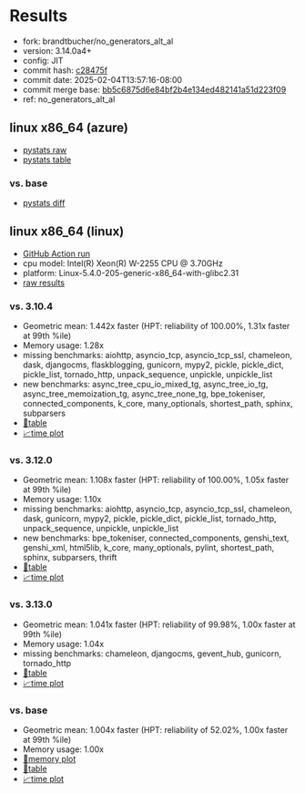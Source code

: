 # Results

- fork: brandtbucher/no_generators_alt_al
- version: 3.14.0a4+
- config: JIT
- commit hash: [c28475f](https://github.com/brandtbucher/cpython/commit/c28475f)
- commit date: 2025-02-04T13:57:16-08:00
- commit merge base: [bb5c6875d6e84bf2b4e134ed482141a51d223f09](https://github.com/python/cpython/commit/bb5c6875d6e84bf2b4e134ed482141a51d223f09)
- ref: no_generators_alt_al

## linux x86_64 (azure)

- [pystats raw](bm-20250204-azure-x86_64-brandtbucher-no_generators_alt_al-3.14.0a4%2B-c28475f-pystats.json)
- [pystats table](bm-20250204-azure-x86_64-brandtbucher-no_generators_alt_al-3.14.0a4%2B-c28475f-pystats.md)

### vs. base

- [pystats diff](bm-20250204-azure-x86_64-brandtbucher-no_generators_alt_al-3.14.0a4%2B-c28475f-pystats-vs-base.md)

## linux x86_64 (linux)

- [GitHub Action run](https://github.com/faster-cpython/benchmarking/actions/runs/13146612206)
- cpu model: Intel(R) Xeon(R) W-2255 CPU @ 3.70GHz
- platform: Linux-5.4.0-205-generic-x86_64-with-glibc2.31
- [raw results](bm-20250204-linux-x86_64-brandtbucher-no_generators_alt_al-3.14.0a4%2B-c28475f.json)

### vs. 3.10.4

- Geometric mean: 1.442x faster (HPT: reliability of 100.00%, 1.31x faster at 99th %ile)
- Memory usage: 1.28x
- missing benchmarks: aiohttp, asyncio_tcp, asyncio_tcp_ssl, chameleon, dask, djangocms, flaskblogging, gunicorn, mypy2, pickle, pickle_dict, pickle_list, tornado_http, unpack_sequence, unpickle, unpickle_list
- new benchmarks: async_tree_cpu_io_mixed_tg, async_tree_io_tg, async_tree_memoization_tg, async_tree_none_tg, bpe_tokeniser, connected_components, k_core, many_optionals, shortest_path, sphinx, subparsers
- [📄table](bm-20250204-linux-x86_64-brandtbucher-no_generators_alt_al-3.14.0a4%2B-c28475f-vs-3.10.4.md)
- [📈time plot](bm-20250204-linux-x86_64-brandtbucher-no_generators_alt_al-3.14.0a4%2B-c28475f-vs-3.10.4.svg)

### vs. 3.12.0

- Geometric mean: 1.108x faster (HPT: reliability of 100.00%, 1.05x faster at 99th %ile)
- Memory usage: 1.10x
- missing benchmarks: aiohttp, asyncio_tcp, asyncio_tcp_ssl, chameleon, dask, gunicorn, mypy2, pickle, pickle_dict, pickle_list, tornado_http, unpack_sequence, unpickle, unpickle_list
- new benchmarks: bpe_tokeniser, connected_components, genshi_text, genshi_xml, html5lib, k_core, many_optionals, pylint, shortest_path, sphinx, subparsers, thrift
- [📄table](bm-20250204-linux-x86_64-brandtbucher-no_generators_alt_al-3.14.0a4%2B-c28475f-vs-3.12.0.md)
- [📈time plot](bm-20250204-linux-x86_64-brandtbucher-no_generators_alt_al-3.14.0a4%2B-c28475f-vs-3.12.0.svg)

### vs. 3.13.0

- Geometric mean: 1.041x faster (HPT: reliability of 99.98%, 1.00x faster at 99th %ile)
- Memory usage: 1.04x
- missing benchmarks: chameleon, djangocms, gevent_hub, gunicorn, tornado_http
- [📄table](bm-20250204-linux-x86_64-brandtbucher-no_generators_alt_al-3.14.0a4%2B-c28475f-vs-3.13.0.md)
- [📈time plot](bm-20250204-linux-x86_64-brandtbucher-no_generators_alt_al-3.14.0a4%2B-c28475f-vs-3.13.0.svg)

### vs. base

- Geometric mean: 1.004x faster (HPT: reliability of 52.02%, 1.00x faster at 99th %ile)
- Memory usage: 1.00x
- [🧠memory plot](bm-20250204-linux-x86_64-brandtbucher-no_generators_alt_al-3.14.0a4%2B-c28475f-vs-base-mem.svg)
- [📄table](bm-20250204-linux-x86_64-brandtbucher-no_generators_alt_al-3.14.0a4%2B-c28475f-vs-base.md)
- [📈time plot](bm-20250204-linux-x86_64-brandtbucher-no_generators_alt_al-3.14.0a4%2B-c28475f-vs-base.svg)

